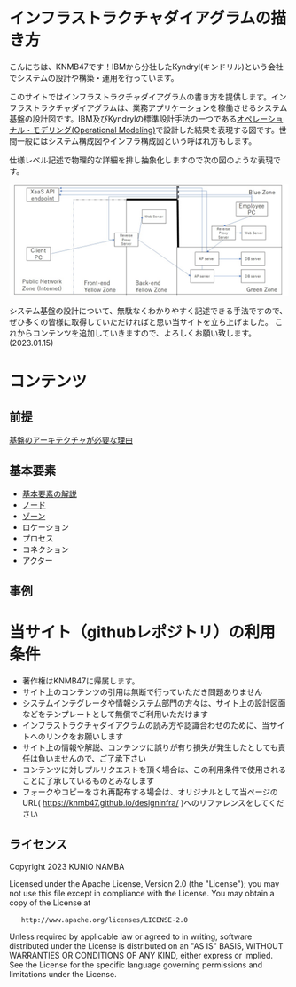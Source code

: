 # インフラストラクチャダイアグラムの描き方

こんにちは、KNMB47です！IBMから分社したKyndryl(キンドリル)という会社でシステムの設計や構築・運用を行っています。

このサイトではインフラストラクチャダイアグラムの書き方を提供します。インフラストラクチャダイアグラムは、業務アプリケーションを稼働させるシステム基盤の設計図です。IBM及びKyndrylの標準設計手法の一つである[オペレーショナル・モデリング(Operational Modeling)](https://www.ibm.com/docs/ja/rsas/7.5.0?topic=abstraction-modeling-operational-logical-layout-application)で設計した結果を表現する図です。世間一般にはシステム構成図やインフラ構成図という呼ばれ方もします。

仕様レベル記述で物理的な詳細を排し抽象化しますので次の図のような表現です。

![図1.サンプル設計図](./diagram1_example_zantei.jpg)

システム基盤の設計について、無駄なくわかりやすく記述できる手法ですので、ぜひ多くの皆様に取得していただければと思い当サイトを立ち上げました。
これからコンテンツを追加していきますので、よろしくお願い致します。(2023.01.15)


# コンテンツ

## 前提

[基盤のアーキテクチャが必要な理由](why_operational_model.md)

## 基本要素

* [基本要素の解説](basic_elements.md)
* [ノード](basic_elements_node.md)
* [ゾーン](basic_elements_zone.md)
* ロケーション
* プロセス
* コネクション
* アクター

## 事例




# 当サイト（githubレポジトリ）の利用条件

* 著作権はKNMB47に帰属します。
* サイト上のコンテンツの引用は無断で行っていただき問題ありません
* システムインテグレータや情報システム部門の方々は、サイト上の設計図面などをテンプレートとして無償でご利用いただけます
* インフラストラクチャダイアグラムの読み方や認識合わせのために、当サイトへのリンクをお願いします
* サイト上の情報や解説、コンテンツに誤りが有り損失が発生したとしても責任は負いませんので、ご了承下さい
* コンテンツに対しプルリクエストを頂く場合は、この利用条件で使用されることに了承しているものとみなします
* フォークやコピーをされ再配布する場合は、オリジナルとして当ページのURL( https://knmb47.github.io/designinfra/ )へのリファレンスをしてください



## ライセンス
   Copyright 2023 KUNiO NAMBA

   Licensed under the Apache License, Version 2.0 (the "License");
   you may not use this file except in compliance with the License.
   You may obtain a copy of the License at

       http://www.apache.org/licenses/LICENSE-2.0

   Unless required by applicable law or agreed to in writing, software
   distributed under the License is distributed on an "AS IS" BASIS,
   WITHOUT WARRANTIES OR CONDITIONS OF ANY KIND, either express or implied.
   See the License for the specific language governing permissions and
   limitations under the License.
